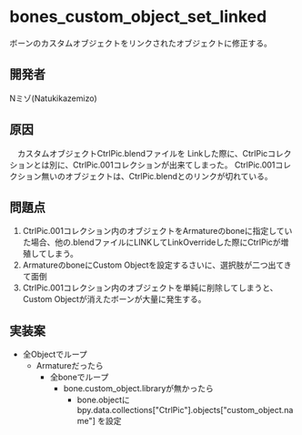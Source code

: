 # bones_custom_object_set_linked
ボーンのカスタムオブジェクトをリンクされたオブジェクトに修正する。
## 開発者
Nミゾ(Natukikazemizo)
## 原因
　カスタムオブジェクトCtrlPic.blendファイルを Linkした際に、CtrlPicコレクションとは別に、CtrlPic.001コレクションが出来てしまった。
CtrlPic.001コレクション無いのオブジェクトは、CtrlPic.blendとのリンクが切れている。
## 問題点
1. CtrlPic.001コレクション内のオブジェクトをArmatureのboneに指定していた場合、他の.blendファイルにLINKしてLinkOverrideした際にCtrlPicが増殖してしまう。
2. ArmatureのboneにCustom Objectを設定するさいに、選択肢が二つ出てきて面倒
3. CtrlPic.001コレクション内のオブジェクトを単純に削除してしまうと、Custom Objectが消えたボーンが大量に発生する。

## 実装案
* 全Objectでループ
  * Armatureだったら
    * 全boneでループ
      * bone.custom_object.libraryが無かったら
         * bone.objectに  
         bpy.data.collections["CtrlPic"].objects["custom_object.name"]
         を設定






